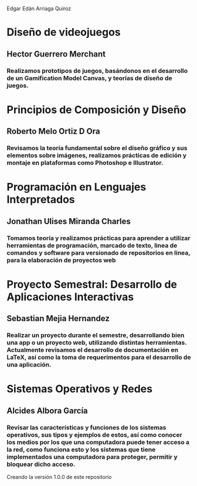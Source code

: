 Edgar Edán Arriaga Quiroz

# Diseño de videojuegos

## Hector Guerrero Merchant

### Realizamos prototipos de juegos, basándonos en el desarrollo de un Gamification Model Canvas, y teorías de diseño de juegos.

# Principios de Composición y Diseño

## Roberto Melo Ortiz D Ora

### Revisamos la teoría fundamental sobre el diseño gráfico y sus elementos sobre imágenes, realizamos prácticas de edición y montaje en plataformas como Photoshop e Illustrator.

# Programación en Lenguajes Interpretados

## Jonathan Ulises Miranda Charles

### Tomamos teoría y realizamos prácticas para aprender a utilizar herramientas de programación, marcado de texto, linea de comandos y software para versionado de repositorios en linea, para la elaboración de proyectos web

# Proyecto Semestral: Desarrollo de Aplicaciones Interactivas

## Sebastian Mejia Hernandez 

### Realizar un proyecto durante el semestre, desarrollando bien una app o un proyecto web, utilizando distintas herramientas. Actualmente revisamos el desarrollo de documentación en LaTeX, así como la toma de requerimentos para el desarrollo de una aplicación. 

# Sistemas Operativos y Redes

## Alcides Albora García

### Revisar las características y funciones de los sistemas operativos, sus tipos y ejemplos de estos, así como conocer los medios por los que una computadora puede tener acceso a la red, como funciona esto y los sistemas que tiene implementados una computadora para proteger, permitir y bloquear dicho acceso.

Creando la versión 1.0.0 de este repositorio